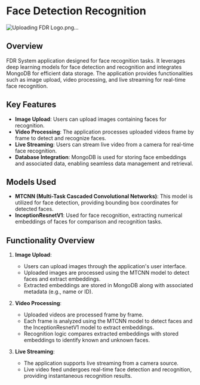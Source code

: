 # Face Detection Recognition

![Uploading FDR Logo.png…]()

## Overview

FDR System application designed for face recognition tasks. It leverages deep learning models for face detection and recognition and integrates MongoDB for efficient data storage. The application provides functionalities such as image upload, video processing, and live streaming for real-time face recognition.

## Key Features

- **Image Upload**: Users can upload images containing faces for recognition.
- **Video Processing**: The application processes uploaded videos frame by frame to detect and recognize faces.
- **Live Streaming**: Users can stream live video from a camera for real-time face recognition.
- **Database Integration**: MongoDB is used for storing face embeddings and associated data, enabling seamless data management and retrieval.

## Models Used

- **MTCNN (Multi-Task Cascaded Convolutional Networks)**: This model is utilized for face detection, providing bounding box coordinates for detected faces.
- **InceptionResnetV1**: Used for face recognition, extracting numerical embeddings of faces for comparison and recognition tasks.

## Functionality Overview

1. **Image Upload**:
   - Users can upload images through the application's user interface.
   - Uploaded images are processed using the MTCNN model to detect faces and extract embeddings.
   - Extracted embeddings are stored in MongoDB along with associated metadata (e.g., name or ID).

2. **Video Processing**:
   - Uploaded videos are processed frame by frame.
   - Each frame is analyzed using the MTCNN model to detect faces and the InceptionResnetV1 model to extract embeddings.
   - Recognition logic compares extracted embeddings with stored embeddings to identify known and unknown faces.

3. **Live Streaming**:
   - The application supports live streaming from a camera source.
   - Live video feed undergoes real-time face detection and recognition, providing instantaneous recognition results.


